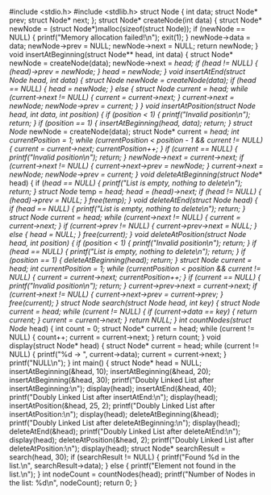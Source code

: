 #include <stdio.h>
#include <stdlib.h>
struct Node {
    int data;
    struct Node* prev;
    struct Node* next;
};
struct Node* createNode(int data) {
    struct Node* newNode = (struct Node*)malloc(sizeof(struct Node));
    if (newNode == NULL) {
        printf("Memory allocation failed!\n");
        exit(1);
    }
    newNode->data = data;
    newNode->prev = NULL;
    newNode->next = NULL;
    return newNode;
}
void insertAtBeginning(struct Node** head, int data) {
    struct Node* newNode = createNode(data);
    newNode->next = *head;
    if (*head != NULL) {
        (*head)->prev = newNode;
    }
    *head = newNode;
}
void insertAtEnd(struct Node** head, int data) {
    struct Node* newNode = createNode(data);
    if (*head == NULL) {
        *head = newNode;
    } else {
        struct Node* current = *head;
        while (current->next != NULL) {
            current = current->next;
        }
        current->next = newNode;
        newNode->prev = current;
    }
}
void insertAtPosition(struct Node** head, int data, int position) {
    if (position < 1) {
        printf("Invalid position\n");
        return;
    }
    if (position == 1) {
        insertAtBeginning(head, data);
        return;
    }
    struct Node* newNode = createNode(data);
    struct Node* current = *head;
    int currentPosition = 1;
    while (currentPosition < position - 1 && current != NULL) {
        current = current->next;
        currentPosition++;
    }
    if (current == NULL) {
        printf("Invalid position\n");
        return;
    }
    newNode->next = current->next;
    if (current->next != NULL) {
        current->next->prev = newNode;
    }
    current->next = newNode;
    newNode->prev = current;
}
void deleteAtBeginning(struct Node** head) {
    if (*head == NULL) {
        printf("List is empty, nothing to delete\n");
        return;
    }
    struct Node* temp = *head;
    *head = (*head)->next;
    if (*head != NULL) {
        (*head)->prev = NULL;
    }
    free(temp);
}
void deleteAtEnd(struct Node** head) {
    if (*head == NULL) {
        printf("List is empty, nothing to delete\n");
        return;
    }
    struct Node* current = *head;
    while (current->next != NULL) {
        current = current->next;
    }
    if (current->prev != NULL) {
        current->prev->next = NULL;
    } else {
        *head = NULL;
    }
    free(current);
}
void deleteAtPosition(struct Node** head, int position) {
    if (position < 1) {
        printf("Invalid position\n");
        return;
    }
    if (*head == NULL) {
        printf("List is empty, nothing to delete\n");
        return;
    }
    if (position == 1) {
        deleteAtBeginning(head);
        return;
    }
    struct Node* current = *head;
    int currentPosition = 1;
    while (currentPosition < position && current != NULL) {
        current = current->next;
        currentPosition++;
    }
    if (current == NULL) {
        printf("Invalid position\n");
        return;
    }
    current->prev->next = current->next;
    if (current->next != NULL) {
        current->next->prev = current->prev;
    }
    free(current);
}
struct Node* search(struct Node* head, int key) {
    struct Node* current = head;
    while (current != NULL) {
        if (current->data == key) {
            return current;
        }
        current = current->next;
    }
    return NULL;
}
int countNodes(struct Node* head) {
    int count = 0;
    struct Node* current = head;
    while (current != NULL) {
        count++;
        current = current->next;
    }
    return count;
}
void display(struct Node* head) {
    struct Node* current = head;
    while (current != NULL) {
        printf("%d -> ", current->data);
        current = current->next;
    }
    printf("NULL\n");
}
int main() {
    struct Node* head = NULL;
    insertAtBeginning(&head, 10);
    insertAtBeginning(&head, 20);
    insertAtBeginning(&head, 30);
    printf("Doubly Linked List after insertAtBeginning:\n");
    display(head);
    insertAtEnd(&head, 40);
    printf("Doubly Linked List after insertAtEnd:\n");
    display(head);
    insertAtPosition(&head, 25, 2);
    printf("Doubly Linked List after insertAtPosition:\n");
    display(head);
    deleteAtBeginning(&head);
    printf("Doubly Linked List after deleteAtBeginning:\n");
    display(head);
    deleteAtEnd(&head);
    printf("Doubly Linked List after deleteAtEnd:\n");
    display(head);
    deleteAtPosition(&head, 2);
    printf("Doubly Linked List after deleteAtPosition:\n");
    display(head);
    struct Node* searchResult = search(head, 30);
    if (searchResult != NULL) {
        printf("Found %d in the list.\n", searchResult->data);
    } else {
        printf("Element not found in the list.\n");
    }
    int nodeCount = countNodes(head);
    printf("Number of Nodes in the list: %d\n", nodeCount);
    return 0;
}


